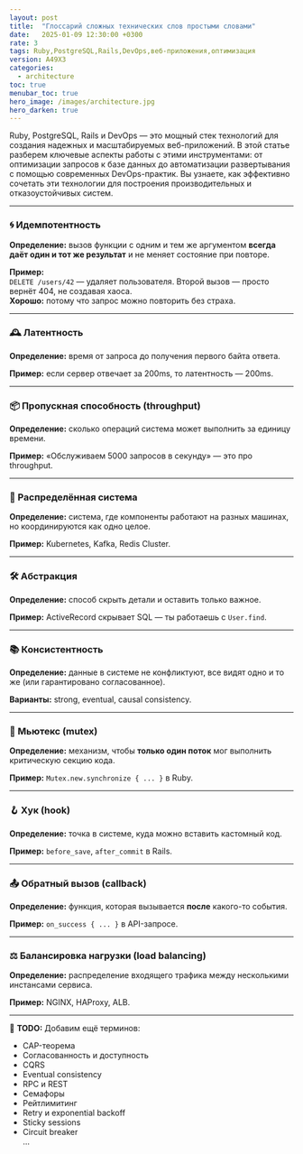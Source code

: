 ```yaml
---
layout: post
title:  "Глоссарий сложных технических слов простыми словами"
date:   2025-01-09 12:30:00 +0300
rate: 3
tags: Ruby,PostgreSQL,Rails,DevOps,веб-приложения,оптимизация
version: A49X3
categories:
  - architecture
toc: true
menubar_toc: true
hero_image: /images/architecture.jpg
hero_darken: true
---
```

Ruby, PostgreSQL, Rails и DevOps — это мощный стек технологий для создания надежных и масштабируемых веб-приложений. В этой статье разберем ключевые аспекты работы с этими инструментами: от оптимизации запросов к базе данных до автоматизации развертывания с помощью современных DevOps-практик. Вы узнаете, как эффективно сочетать эти технологии для построения производительных и отказоустойчивых систем.

---

### 🌀 Идемпотентность

**Определение:** вызов функции с одним и тем же аргументом **всегда даёт один и тот же результат** и не меняет состояние при повторе.

**Пример:**  
`DELETE /users/42` — удаляет пользователя. Второй вызов — просто вернёт 404, не создавая хаоса.  
**Хорошо:** потому что запрос можно повторить без страха.

---

### 🕰️ Латентность

**Определение:** время от запроса до получения первого байта ответа.

**Пример:** если сервер отвечает за 200ms, то латентность — 200ms.

---

### 📦 Пропускная способность (throughput)

**Определение:** сколько операций система может выполнить за единицу времени.

**Пример:** «Обслуживаем 5000 запросов в секунду» — это про throughput.

---

### 🧬 Распределённая система

**Определение:** система, где компоненты работают на разных машинах, но координируются как одно целое.

**Пример:** Kubernetes, Kafka, Redis Cluster.

---

### 🛠️ Абстракция

**Определение:** способ скрыть детали и оставить только важное.

**Пример:** ActiveRecord скрывает SQL — ты работаешь с `User.find`.

---

### 📚 Консистентность

**Определение:** данные в системе не конфликтуют, все видят одно и то же (или гарантировано согласованное).

**Варианты:** strong, eventual, causal consistency.

---

### 🧱 Мьютекс (mutex)

**Определение:** механизм, чтобы **только один поток** мог выполнить критическую секцию кода.

**Пример:** `Mutex.new.synchronize { ... }` в Ruby.

---

### 🪝 Хук (hook)

**Определение:** точка в системе, куда можно вставить кастомный код.

**Пример:** `before_save`, `after_commit` в Rails.

---

### 📤 Обратный вызов (callback)

**Определение:** функция, которая вызывается **после** какого-то события.

**Пример:** `on_success { ... }` в API-запросе.

---

### ⚖️ Балансировка нагрузки (load balancing)

**Определение:** распределение входящего трафика между несколькими инстансами сервиса.

**Пример:** NGINX, HAProxy, ALB.

---

📌 **TODO:** Добавим ещё терминов:

- CAP-теорема  
- Согласованность и доступность  
- CQRS  
- Eventual consistency  
- RPC и REST  
- Семафоры  
- Рейтлимитинг  
- Retry и exponential backoff  
- Sticky sessions  
- Circuit breaker  
...

